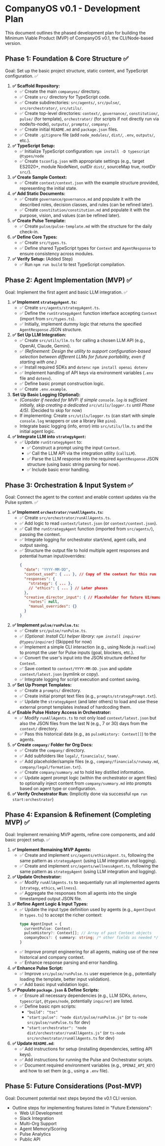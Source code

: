 # CompanyOS v0.1 - Development Plan

This document outlines the phased development plan for building the Minimum Viable Product (MVP) of CompanyOS v0.1, the CLI/Node-based version.

## Phase 1: Foundation & Core Structure ✅

Goal: Set up the basic project structure, static content, and TypeScript configuration. ✅

1.  **✅ Scaffold Repository:**
    *   ✅ Create the main `companyos/` directory.
    *   ✅ Create `src/` directory for TypeScript code.
    *   ✅ Create subdirectories: `src/agents/`, `src/pulse/`, `src/orchestrator/`, `src/utils/`.
    *   ✅ Create top-level directories: `context/`, `governance/`, `constitution/`, `pulse/` (for template), `orchestrator/` (for scripts if not directly run via node/ts-node), `outputs/`, `prompts/`, `company/`.
    *   ✅ Create initial `README.md` and `package.json` files.
    *   ✅ Create `.gitignore` file (add `node_modules/`, `dist/`, `.env`, `outputs/`, etc.).
2.  **✅ TypeScript Setup:**
    *   ✅ Initialize TypeScript configuration: `npm install -D typescript @types/node`
    *   ✅ Create `tsconfig.json` with appropriate settings (e.g., target ES2020+, module NodeNext, outDir `dist/`, sourceMap true, rootDir `src/`).
3.  **✅ Create Sample Context:**
    *   ✅ Create `context/context.json` with the example structure provided, representing the initial state.
4.  **✅ Add Static Documents:**
    *   ✅ Create `governance/governance.md` and populate it with the described roles, decision classes, and rules (can be refined later).
    *   ✅ Create `constitution/constitution.md` and populate it with the purpose, vision, and values (can be refined later).
5.  **✅ Create Pulse Template:**
    *   ✅ Create `pulse/pulse-template.md` with the structure for the daily check-in.
6.  **✅ Define Core Types:**
    *   ✅ Create `src/types.ts`.
    *   ✅ Define shared TypeScript types for `Context` and `AgentResponse` to ensure consistency across modules.
7.  **✅ Verify Setup:** (Added Step)
    *   ✅ Run `npm run build` to test TypeScript compilation.

## Phase 2: Agent Implementation (MVP) ✅

Goal: Implement the first agent and basic LLM integration. ✅

1.  **✅ Implement `strategyAgent.ts`:**
    *   ✅ Create `src/agents/strategyAgent.ts`.
    *   ✅ Define the `runStrategyAgent` function interface accepting `Context` (import from `src/types.ts`).
    *   ✅ Initially, implement dummy logic that returns the specified `AgentResponse` JSON structure.
2.  **✅ Set Up LLM Integration:**
    *   ✅ Create `src/utils/llm.ts` for calling a chosen LLM API (e.g., OpenAI, Claude, Gemini).
    *   ✅ *(Refinement: Design the utility to support configuration-based selection between different LLMs for future portability, even if starting with one.)*
    *   ✅ Install required SDKs and `dotenv`: `npm install openai dotenv`
    *   ✅ Implement handling of API keys via environment variables (`.env` file and `dotenv`).
    *   ✅ Define basic prompt construction logic.
    *   ✅ Create `.env.example`.
3.  **Set Up Basic Logging (Optional):**
    *   *(Consider if needed for MVP: If simple `console.log` is sufficient initially, skip creating a dedicated `src/utils/logger.ts` until Phase 4/5)*. (Decided to skip for now)
    *   If implementing: Create `src/utils/logger.ts` (can start with simple `console.log` wrappers or use a library like `pino`).
    *   Integrate basic logging (info, error) into `src/utils/llm.ts` and the initial agent logic.
4.  **✅ Integrate LLM into `strategyAgent`:**
    *   ✅ Update `runStrategyAgent` to:
        *   ✅ Construct a prompt using the input `Context`.
        *   ✅ Call the LLM API via the integration utility (`callLLM`).
        *   ✅ Parse the LLM response into the required `AgentResponse` JSON structure (using basic string parsing for now).
        *   ✅ Include basic error handling.

## Phase 3: Orchestration & Input System ✅

Goal: Connect the agent to the context and enable context updates via the Pulse system. ✅

1.  **✅ Implement `orchestrator/runAllAgents.ts`:**
    *   ✅ Create `src/orchestrator/runAllAgents.ts`.
    *   ✅ Add logic to read `context/latest.json` (or `context/context.json`).
    *   ✅ Call the `runStrategyAgent` function (imported from `src/agents/`), passing the context.
    *   ✅ Integrate logging for orchestrator start/end, agent calls, and output saving.
    *   ✅ Structure the output file to hold multiple agent responses and potential human input/overrides:
        ```json
        {
          "date": "YYYY-MM-DD",
          "context_used": { ... }, // Copy of the context for this run
          "responses": {
            "strategy": { ... },
            // "ethics": { ... } // Later phases
          },
          "creative_director_input": { // Placeholder for future UI/manual input
            "notes": null,
            "manual_overrides": {}
          }
        }
        ```
2.  **✅ Implement `pulse/runPulse.ts`:**
    *   ✅ Create `src/pulse/runPulse.ts`.
    *   ✅ *(Optional: Install CLI helper library: `npm install inquirer @types/inquirer`)* (Skipped for now)
    *   ✅ Implement a simple CLI interaction (e.g., using Node.js `readline`) to prompt the user for Pulse inputs (goal, blockers, etc.).
    *   ✅ Convert the user's input into the JSON structure defined for `Context`.
    *   ✅ Save context to `context/YYYY-MM-DD.json` and update `context/latest.json` (symlink or copy).
    *   ✅ Integrate logging for script execution and context saving.
3.  **✅ Set Up Prompt Templates:**
    *   ✅ Create a `prompts/` directory.
    *   ✅ Create initial prompt text files (e.g., `prompts/strategyPrompt.txt`).
    *   ✅ Update the `strategyAgent` (and later others) to load and use these external prompt templates instead of hardcoding them.
4.  **✅ Enable Pulse History Access in Orchestrator:**
    *   ✅ Modify `runAllAgents.ts` to not only load `context/latest.json` but also the JSON files from the last N (e.g., 7 or 30) days from the `context/` directory.
    *   ✅ Pass this historical data (e.g., as `pulseHistory: Context[]`) to the agents.
5.  **✅ Create `company/` Folder for Org Docs:**
    *   ✅ Create the `company/` directory.
    *   ✅ Add subfolders like `legal/`, `financials/`, `team/`.
    *   ✅ Add placeholder/sample files (e.g., `company/financials/runway.md`, `company/legal/formation.txt`).
    *   ✅ Create `company/summary.md` to hold key distilled information.
    *   ✅ Update agent prompt logic (within the orchestrator or agent files) to optionally inject content from `company/summary.md` into prompts based on agent type or configuration.
6.  **✅ Verify Orchestrator Run:** (Implicitly done via successful `npm run start:orchestrator`)

## Phase 4: Expansion & Refinement (Completing MVP) ✅

Goal: Implement remaining MVP agents, refine core components, and add basic project setup. ✅

1.  **✅ Implement Remaining MVP Agents:**
    *   ✅ Create and implement `src/agents/ethicsAgent.ts`, following the same pattern as `strategyAgent` (using LLM integration and logging).
    *   ✅ Create and implement `src/agents/wellnessAgent.ts`, following the same pattern as `strategyAgent` (using LLM integration and logging).
2.  **✅ Update Orchestrator:**
    *   ✅ Modify `runAllAgents.ts` to sequentially run all implemented agents (`strategy`, `ethics`, `wellness`).
    *   ✅ Aggregate the responses from all agents into the single timestamped output JSON file.
3.  **✅ Refine Agent Logic & Input Types:**
    *   ✅ Update the input type definition used by agents (e.g., `AgentInput` in `types.ts`) to accept the richer context:
        ```ts
        type AgentInput = {
          currentPulse: Context;
          pulseHistory?: Context[]; // Array of past Context objects
          companyDocs?: { summary: string; /* other fields as needed */ };
        }
        ```
    *   ✅ Improve prompt engineering for all agents, making use of the new historical and company context.
    *   ✅ Enhance response parsing and error handling.
4.  **✅ Enhance Pulse Script:**
    *   ✅ Improve `src/pulse/runPulse.ts` user experience (e.g., potentially loading the template, better input validation).
    *   ✅ Add basic input validation logic.
5.  **✅ Populate `package.json` & Define Scripts:**
    *   ✅ Ensure all necessary dependencies (e.g., LLM SDKs, `dotenv`, `typescript`, `@types/node`, potentially `inquirer`) are listed.
    *   ✅ Define basic npm scripts:
        *   `"build": "tsc"`
        *   `"start:pulse": "node dist/pulse/runPulse.js"` (or `ts-node src/pulse/runPulse.ts` for dev)
        *   `"start:orchestrator": "node dist/orchestrator/runAllAgents.js"` (or `ts-node src/orchestrator/runAllAgents.ts` for dev)
6.  **✅ Update `README.md`:**
    *   ✅ Add instructions for setup (installing dependencies, setting API keys).
    *   ✅ Add instructions for running the Pulse and Orchestrator scripts.
    *   ✅ Document required environment variables (e.g., `OPENAI_API_KEY`) and how to set them (e.g., using a `.env` file).

## Phase 5: Future Considerations (Post-MVP)

Goal: Document potential next steps beyond the v0.1 CLI version.

*   Outline steps for implementing features listed in "Future Extensions":
    *   Web UI Development
    *   Slack Integration
    *   Multi-Org Support
    *   Agent Memory/Scoring
    *   Pulse Analytics
    *   Public API
